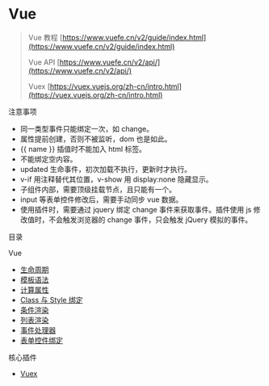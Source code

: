 # Vue

> Vue 教程 [https://www.vuefe.cn/v2/guide/index.html](https://www.vuefe.cn/v2/guide/index.html)
> 
> Vue API [https://www.vuefe.cn/v2/api/](https://www.vuefe.cn/v2/api/)
> 
> Vuex [https://vuex.vuejs.org/zh-cn/intro.html](https://vuex.vuejs.org/zh-cn/intro.html)

注意事项

- 同一类型事件只能绑定一次，如 change。
- 属性提前创建，否则不被监听，dom 也是如此。
- {{ name }} 插值时不能加入 html 标签。
- 不能绑定空内容。
- updated 生命事件，初次加载不执行，更新时才执行。
- v-if 用注释替代其位置，v-show 用 display:none 隐藏显示。
- 子组件内部，需要顶级挂载节点，且只能有一个。
- input 等表单控件修改后，需要手动同步 vue 数据。
- 使用插件时，需要通过 jquery 绑定 change 事件来获取事件。插件使用 js 修改值时，不会触发浏览器的 change 事件，只会触发 jQuery 模拟的事件。

目录

Vue

- [生命周期](生命周期.md)
- [模板语法](模板语法.md)
- [计算属性](计算属性.md)
- [Class 与 Style 绑定](Class与Style绑定.md)
- [条件渲染](条件渲染.md)
- [列表渲染](列表渲染.md)
- [事件处理器](事件处理器.md)
- [表单控件绑定](表单控件绑定.md)

核心插件

- [Vuex](Vuex.md)


